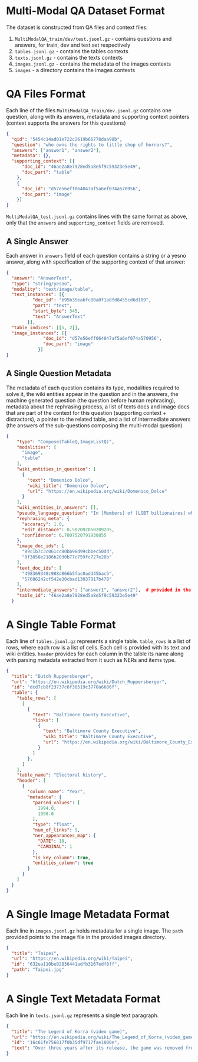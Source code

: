 
# Multi-Modal QA Dataset Format

The dataset is constructed from QA files and context files:
1) `MultiModalQA_train/dev/test.jsonl.gz` - contains questions and answers, for train, dev and test set respectively
2) `tables.jsonl.gz` - contains the tables contexts
3) `texts.jsonl.gz` - contains the texts contexts
4) `images.jsonl.gz` - contains the metadata of the images contexts
5) `images` - a directory contains the images contexts

# QA Files Format

Each line of the files `MultiModalQA_train/dev.jsonl.gz` contains one question, 
along with its answers, metadata and supporting context pointers (context supports the answers for this questions)

```json
{
  "qid": "5454c14ad01e722c2619b66778daa98b",
  "question": "who owns the rights to little shop of horrors?",
  "answers": ["answer1", "answer2"],
  "metadata": {},
  "supporting_context": [{
      "doc_id": "46ae2a8e7928ed5a8e5f9c59323e5e49",
      "doc_part": "table"
    },
    {
      "doc_id": "d57e56eff064047af5a6ef074a570956",
      "doc_part": "image"
    }]
}
```

`MultiModalQA_test.jsonl.gz` contains lines with the same format as above, only that the `answers` 
and `supporting_context` fields are removed.

## A Single Answer

Each answer in `answers` field of each question contains a string or a yesno answer,
along with specification of the supporting context of that answer:

```json
{
  "answer": "AnswerText",
  "type": "string/yesno",
  "modality": "text/image/table",
  "text_instances": [{
          "doc_id": "b95b35eabfc80a0f1a8fd8455cd6d109",
          "part": "text",
          "start_byte": 345,
          "text": "AnswerText"
        }],
  "table_indices": [[5, 2]],
  "image_instances": [{
              "doc_id": "d57e56eff064047af5a6ef074a570956",
              "doc_part": "image"
            }]
}
```

## A Single Question Metadata

The metadata of each question contains its type, modalities required to solve it, the wiki entities appear 
in the question and in the answers, the machine generated question (the question before human rephrasing), 
metadata about the rephrasing process, a list of texts docs and image docs that are part of the context for
this question (supporting context + distractors), a pointer to the related table, 
and a list of intermediate answers (the answers of the sub-questions composing the multi-modal question)  

```json
{
    "type": "Compose(TableQ,ImageListQ)",
    "modalities": [
      "image",
      "table"
    ],
    "wiki_entities_in_question": [
      {
        "text": "Domenico Dolce",
        "wiki_title": "Domenico Dolce",
        "url": "https://en.wikipedia.org/wiki/Domenico_Dolce"
      }
    ],
    "wiki_entities_in_answers": [],
    "pseudo_language_question": "In [Members] of [LGBT billionaires] what was the [Net worth USDbn](s) when the [Name] {is completely bald and wears thick glasses?}",
    "rephrasing_meta": {
      "accuracy": 1.0,
      "edit_distance": 0.502092050209205,
      "confidence": 0.7807520791930855
    },
    "image_doc_ids": [
      "89c1b7c3c061cc80bb98d99cbbec50dd",
      "0f3858e2186b2030b77c759fc727e20b"
    ],
    "text_doc_ids": [
      "498369348c988d866b5fac0add45bac5",
      "57686242cf542e30cbad13037017b478"
    ],
    "intermediate_answers": ["answer1", "answer2"],  # provided in the same format described above
    "table_id": "46ae2a8e7928ed5a8e5f9c59323e5e49"
  }
```

# A Single Table Format

Each line of `tables.jsonl.gz` represents a single table. `table_rows` is a list of rows, where each row
is a list of cells. Each cell is provided with its text and wiki entities. `header` provides for each column in the talble
its name along with parsing metadata extracted from it such as NERs and items type. 

```json
{
  "title": "Dutch Ruppersberger",
  "url": "https://en.wikipedia.org/wiki/Dutch_Ruppersberger",
  "id": "dcd7cb8f23737c6f38519c3770a6606f",
  "table": {
    "table_rows": [
      [
        {
          "text": "Baltimore County Executive",
          "links": [
            {
              "text": "Baltimore County Executive",
              "wiki_title": "Baltimore County Executive",
              "url": "https://en.wikipedia.org/wiki/Baltimore_County_Executive"
            }
          ]
        },
      ]
    ],
    "table_name": "Electoral history",
    "header": [
      {
        "column_name": "Year",
        "metadata": {
          "parsed_values": [
            1994.0,
            1998.0
          ],
          "type": "float",
          "num_of_links": 9,
          "ner_appearances_map": {
            "DATE": 10,
            "CARDINAL": 1
          },
          "is_key_column": true,
          "entities_column": true
        }
      }
    ]
  }
}
```

# A Single Image Metadata Format

Each line in `images.jsonl.gz` holds metadata for a single image. The `path` provided points to the image file
in the provided images directory.

```json
{
  "title": "Taipei",
  "url": "https://en.wikipedia.org/wiki/Taipei",
  "id": "632ea110be92836441adfb3167edf8ff",
  "path": "Taipei.jpg"
}
```

# A Single Text Metadata Format
Each line in `texts.jsonl.gz` represents a single text paragraph. 

```json
{
  "title": "The Legend of Korra (video game)",
  "url": "https://en.wikipedia.org/wiki/The_Legend_of_Korra_(video_game)",
  "id": "16c61fe756817f0b35df9717fae1000e",
  "text": "Over three years after its release, the game was removed from sale on all digital storefronts on December 21, 2017."
}
```
